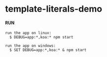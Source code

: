 # template-literals-demo

#### RUN

```
run the app on linux:
  $ DEBUG=app:*,koa:* npm start

run the app on windows:
  $ SET DEBUG=app:*,koa:* & npm start
```

